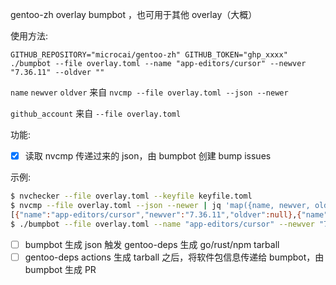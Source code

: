 gentoo-zh overlay bumpbot ，也可用于其他 overlay（大概）

使用方法:

```
GITHUB_REPOSITORY="microcai/gentoo-zh" GITHUB_TOKEN="ghp_xxxx" ./bumpbot --file overlay.toml --name "app-editors/cursor" --newver "7.36.11" --oldver ""
```


`name` `newver` `oldver` 来自 `nvcmp --file overlay.toml --json --newer` 

`github_account` 来自 `--file overlay.toml`



功能:
- [x] 读取 nvcmp 传递过来的 json，由 bumpbot 创建 bump issues

示例:
``` bash
$ nvchecker --file overlay.toml --keyfile keyfile.toml
$ nvcmp --file overlay.toml --json --newer | jq 'map({name, newver, oldver})' | jq -c
[{"name":"app-editors/cursor","newver":"7.36.11","oldver":null},{"name":"x11-wm/hypr","newver":"1.1.4","oldver":null}]
$ ./bumpbot --file overlay.toml --name "app-editors/cursor" --newver "7.36.11" --oldver ""
```

- [ ] bumpbot 生成 json 触发 gentoo-deps 生成 go/rust/npm tarball
- [ ] gentoo-deps actions 生成 tarball 之后，将软件包信息传递给 bumpbot，由 bumpbot 生成 PR
